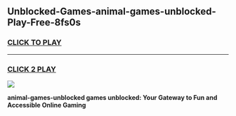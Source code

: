 
## Unblocked-Games-animal-games-unblocked-Play-Free-8fs0s
<h3>
<a href="https://premium76.site?title=animal-games-unblocked&ref=15A">CLICK TO PLAY</a></h3>
<hr>

<h3>
<a href="https://premium76.site?title=animal-games-unblocked&ref=15A">CLICK 2 PLAY</a>
  
</h3>

<a href="https://premium76.site?title=animal-games-unblocked&ref=15A"><img src="https://clearcache.store/games.png"></a>


**animal-games-unblocked games unblocked: Your Gateway to Fun and Accessible Online Gaming**
